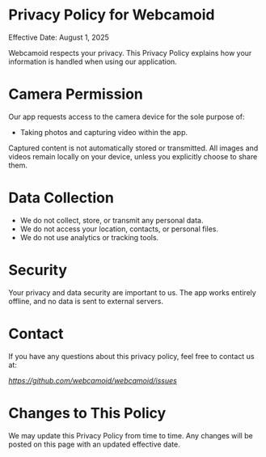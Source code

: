 # Privacy Policy for WebcamoidEffective Date: August 1, 2025Webcamoid respects your privacy. This Privacy Policy explains how your information is handled when using our application.# Camera PermissionOur app requests access to the camera device for the sole purpose of:- Taking photos and capturing video within the app.Captured content is not automatically stored or transmitted. All images and videos remain locally on your device, unless you explicitly choose to share them.# Data Collection- We do not collect, store, or transmit any personal data.- We do not access your location, contacts, or personal files.- We do not use analytics or tracking tools.# SecurityYour privacy and data security are important to us. The app works entirely offline, and no data is sent to external servers.# ContactIf you have any questions about this privacy policy, feel free to contact us at:_https://github.com/webcamoid/webcamoid/issues_# Changes to This PolicyWe may update this Privacy Policy from time to time. Any changes will be posted on this page with an updated effective date.